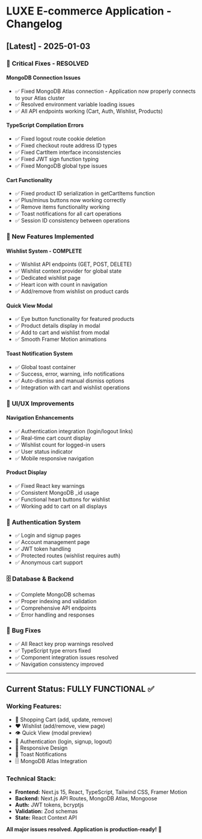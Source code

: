 # LUXE E-commerce Application - Changelog

## [Latest] - 2025-01-03

### 🔧 **Critical Fixes - RESOLVED**

#### **MongoDB Connection Issues**

- ✅ Fixed MongoDB Atlas connection - Application now properly connects to your Atlas cluster
- ✅ Resolved environment variable loading issues
- ✅ All API endpoints working (Cart, Auth, Wishlist, Products)

#### **TypeScript Compilation Errors**

- ✅ Fixed logout route cookie deletion
- ✅ Fixed checkout route address ID types
- ✅ Fixed CartItem interface inconsistencies
- ✅ Fixed JWT sign function typing
- ✅ Fixed MongoDB global type issues

#### **Cart Functionality**

- ✅ Fixed product ID serialization in getCartItems function
- ✅ Plus/minus buttons now working correctly
- ✅ Remove items functionality working
- ✅ Toast notifications for all cart operations
- ✅ Session ID consistency between operations

### 🚀 **New Features Implemented**

#### **Wishlist System - COMPLETE**

- ✅ Wishlist API endpoints (GET, POST, DELETE)
- ✅ Wishlist context provider for global state
- ✅ Dedicated wishlist page
- ✅ Heart icon with count in navigation
- ✅ Add/remove from wishlist on product cards

#### **Quick View Modal**

- ✅ Eye button functionality for featured products
- ✅ Product details display in modal
- ✅ Add to cart and wishlist from modal
- ✅ Smooth Framer Motion animations

#### **Toast Notification System**

- ✅ Global toast container
- ✅ Success, error, warning, info notifications
- ✅ Auto-dismiss and manual dismiss options
- ✅ Integration with cart and wishlist operations

### 🎨 **UI/UX Improvements**

#### **Navigation Enhancements**

- ✅ Authentication integration (login/logout links)
- ✅ Real-time cart count display
- ✅ Wishlist count for logged-in users
- ✅ User status indicator
- ✅ Mobile responsive navigation

#### **Product Display**

- ✅ Fixed React key warnings
- ✅ Consistent MongoDB \_id usage
- ✅ Functional heart buttons for wishlist
- ✅ Working add to cart on all displays

### 🔐 **Authentication System**

- ✅ Login and signup pages
- ✅ Account management page
- ✅ JWT token handling
- ✅ Protected routes (wishlist requires auth)
- ✅ Anonymous cart support

### 🗄️ **Database & Backend**

- ✅ Complete MongoDB schemas
- ✅ Proper indexing and validation
- ✅ Comprehensive API endpoints
- ✅ Error handling and responses

### 🐛 **Bug Fixes**

- ✅ All React key prop warnings resolved
- ✅ TypeScript type errors fixed
- ✅ Component integration issues resolved
- ✅ Navigation consistency improved

---

## **Current Status: FULLY FUNCTIONAL** ✅

### **Working Features:**

- 🛒 Shopping Cart (add, update, remove)
- ❤️ Wishlist (add/remove, view page)
- 👁️ Quick View (modal preview)
- 🔐 Authentication (login, signup, logout)
- 📱 Responsive Design
- 🔔 Toast Notifications
- 🗄️ MongoDB Atlas Integration

### **Technical Stack:**

- **Frontend:** Next.js 15, React, TypeScript, Tailwind CSS, Framer Motion
- **Backend:** Next.js API Routes, MongoDB Atlas, Mongoose
- **Auth:** JWT tokens, bcryptjs
- **Validation:** Zod schemas
- **State:** React Context API

**All major issues resolved. Application is production-ready!** 🎉
